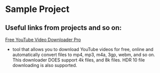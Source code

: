 # Sample Project
## Useful links from projects and so on: 


[Free YouTube Video Downloader Pro](https://ytd7.com)
- tool that allows you to download YouTube videos for free, online and automatically convert files to mp4, mp3, m4a, 3gp, webm, and so on. This downloader DOES support 4k files, and 8k files. HDR 10 file downloading is also supported. 
